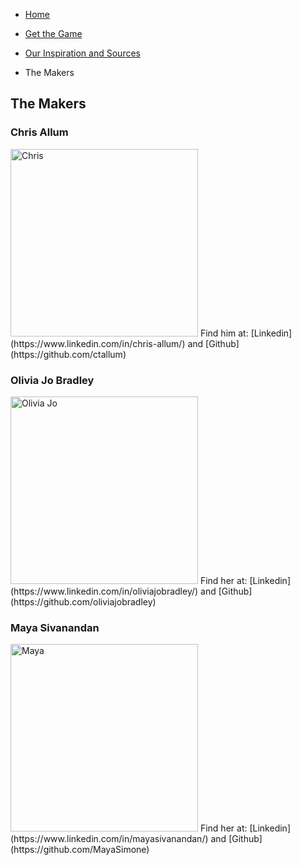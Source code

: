 - [Home](https://ctallum.github.io/softdes-game-project/)

- [Get the Game](installation.md)

- [Our Inspiration and Sources](sources.md)

- The Makers

## The Makers

### Chris Allum
<img src="https://user-images.githubusercontent.com/25769132/102371442-301b5100-3f8c-11eb-95a3-c145a4c6ace7.png" alt="Chris" width="300"/>
Find him at: [Linkedin](https://www.linkedin.com/in/chris-allum/) and [Github](https://github.com/ctallum)

### Olivia Jo Bradley
<img src="https://user-images.githubusercontent.com/25769132/102374449-5b536f80-3f8f-11eb-8a03-3d77ec25359f.png" alt="Olivia Jo" width="300"/>
Find her at: [Linkedin](https://www.linkedin.com/in/oliviajobradley/) and [Github](https://github.com/oliviajobradley)

### Maya Sivanandan
<img src="https://user-images.githubusercontent.com/25769132/102371997-c5b6e080-3f8c-11eb-9c66-01f970cbb9c8.jpg" alt="Maya" width="300"/>
Find her at: [Linkedin](https://www.linkedin.com/in/mayasivanandan/) and [Github](https://github.com/MayaSimone)
